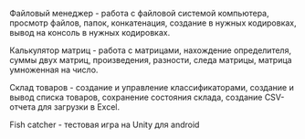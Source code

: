 Файловый менеджер - работа с файловой системой компьютера, просмотр файлов, папок, конкатенация, создание в нужных кодировках, вывод на консоль в нужных кодировках.

Калькулятор матриц - работа с матрицами, нахождение определителя, суммы двух матриц, произведения, разности, следа матрицы, матрица умноженная на число.

Склад товаров - создание и управление классификаторами, создание и вывод списка товаров, сохранение состояния склада, создание CSV-отчета для загрузки в Excel.

Fish catcher - тестовая игра на Unity для android
